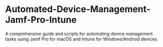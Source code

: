 # Automated-Device-Management-Jamf-Pro-Intune
A comprehensive guide and scripts for automating device management tasks using Jamf Pro for macOS and Intune for Windows/Android devices.
